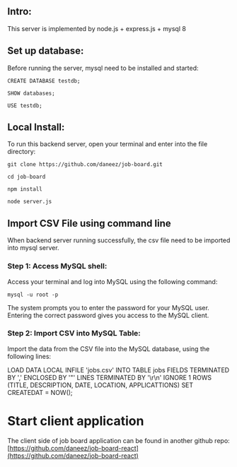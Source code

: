 ## Intro:
This server is implemented by node.js + express.js + mysql 8

## Set up database:
Before running the server, mysql need to be installed and started:

`CREATE DATABASE testdb;`

`SHOW databases;`

`USE testdb;`


## Local Install:
To run this backend server, open your terminal and enter into the file directory:

`git clone https://github.com/daneez/job-board.git`

`cd job-board`

`npm install`

`node server.js`


## Import CSV File using command line
When backend server running successfully, the csv file need to be imported into mysql server.
### Step 1: Access MySQL shell:
Access your terminal and log into MySQL using the following command:

`mysql -u root -p`

The system prompts you to enter the password for your MySQL user. Entering the correct password gives you access to the MySQL client.

### Step 2: Import CSV into MySQL Table:
Import the data from the CSV file into the MySQL database, using the following lines:

LOAD DATA LOCAL INFILE 'jobs.csv'
INTO TABLE jobs
FIELDS TERMINATED BY ','
ENCLOSED BY '"'
LINES TERMINATED BY '\r\n'
IGNORE 1 ROWS
(TITLE, DESCRIPTION, DATE, LOCATION, APPLICATTIONS)
SET CREATEDAT = NOW();

# Start client application
The client side of job board application can be found in another github repo:
[https://github.com/daneez/job-board-react](https://github.com/daneez/job-board-react)
